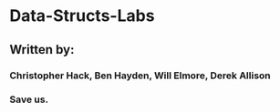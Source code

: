 # Data-Structs-Labs
## Written by:
### Christopher Hack, Ben Hayden, Will Elmore, Derek Allison
### Save us.
